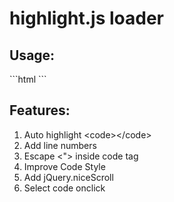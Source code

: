 # highlight.js loader

<h2>Usage:</h2>
```html
<link rel="stylesheet" href="styles/monokai_sublime.csss">
<script src="highlight.pack.js"></script>
<script src="highlightjs_loader.js"></script>
```

<h2>Features:</h2>
<ol>
<li>Auto highlight &lt;code&gt;&lt;/code&gt;</li>
<li>Add line numbers</li>
<li>Escape &lt;&quot;&gt; inside code tag</li>
<li>Improve Code Style</li>
<li>Add jQuery.niceScroll</li>
<li>Select code onclick</li>
</ol>
